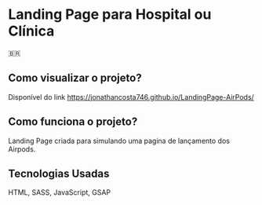 # Landing Page para Hospital ou Clínica

🇧🇷
## Como visualizar o projeto?
Disponível do link https://jonathancosta746.github.io/LandingPage-AirPods/

## Como funciona o projeto?
Landing Page criada para simulando uma pagina de lançamento dos Airpods.

## Tecnologias Usadas
HTML, SASS, JavaScript, GSAP


##





<p align="center">
  <img src="">
</p>
